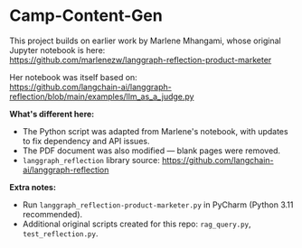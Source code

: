 # Camp-Content-Gen

This project builds on earlier work by Marlene Mhangami, whose original Jupyter notebook is here:<br>
https://github.com/marlenezw/langgraph-reflection-product-marketer

Her notebook was itself based on:<br>
https://github.com/langchain-ai/langgraph-reflection/blob/main/examples/llm_as_a_judge.py

**What's different here:**

- The Python script was adapted from Marlene's notebook, with updates to fix dependency and API issues.
- The PDF document was also modified — blank pages were removed.
- `langgraph_reflection` library source: https://github.com/langchain-ai/langgraph-reflection

**Extra notes:**

- Run `langgraph_reflection-product-marketer.py` in PyCharm (Python 3.11 recommended).
- Additional original scripts created for this repo: `rag_query.py`, `test_reflection.py`.
